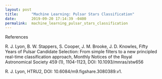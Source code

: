 ```yaml
---
layout: post
title:      "Machine Learning: Pulsar Stars Classification"
date:       2019-09-20 17:14:39 -0400
permalink:  machine_learning_pulsar_stars_classification
---
```





References

R. J. Lyon, B. W. Stappers, S. Cooper, J. M. Brooke, J. D. Knowles, Fifty Years of Pulsar Candidate Selection: From simple filters to a new principled real-time classification approach, Monthly Notices of the Royal Astronomical Society 459 (1), 1104-1123, DOI: 10.1093/mnras/stw656

R. J. Lyon, HTRU2, DOI: 10.6084/m9.figshare.3080389.v1.
